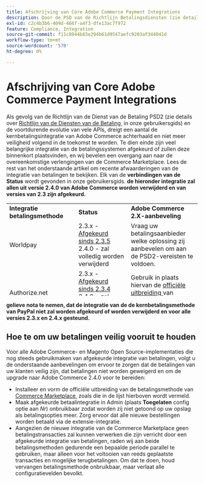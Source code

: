 ```yaml
---
title: Afschrijving van Core Adobe Commerce Payment Integrations
description: Door de PSD van de Richtlijn Betalingsdiensten (zie details over [Richtlijn Betalingsdiensten] (https://experienceleague.adobe.com/docs/commerce-admin/start/compliance/payments/compliance-payment-services-directive.html?lang=nl-NL) in onze gebruikershandleiding) en de voortdurende ontwikkeling van veel API's, dreigt een aantal Adobe Commerce Core Payment Integration achterhaald te raken en in de toekomst niet meer aan de beveiligingsvereisten te voldoen. Te dien einde zijn veel belangrijke integratie van de betalingssystemen afgekeurd of zullen deze binnenkort plaatsvinden, en wij bevelen een overgang aan naar de overeenkomstige verlengingen van de Commerce Marketplace. Lees de rest van het onderstaande artikel om recente afwaarderingen van de integratie van betalingen te bekijken. Alle koppelingen **Status** staan in de gebruikershandleiding. **De onderstaande integraties worden allemaal verwijderd uit Adobe Commerce versie 2.4.0 en zijn vervangen door versies van versie 2.3.**
exl-id: c2c4b3b6-409d-466f-a4f3-dfe13ac7f972
feature: Compliance, Integration
source-git-commit: f11c8944b83e294b61d9547aefc9203af344041d
workflow-type: tm+mt
source-wordcount: '570'
ht-degree: 0%

---
```


# Afschrijving van Core Adobe Commerce Payment Integrations

Als gevolg van de Richtlijn van de Dienst van de Betaling PSD2 (zie details over [&#x200B; Richtlijn van de Diensten van de Betaling &#x200B;](https://experienceleague.adobe.com/docs/commerce-admin/start/compliance/payments/compliance-payment-services-directive.html?lang=nl-NL) in onze gebruikersgids) en de voortdurende evolutie van vele APIs, dreigt een aantal de kernbetalingsintegratie van Adobe Commerce achterhaald en niet meer veiligheid volgend in de toekomst te worden. Te dien einde zijn veel belangrijke integratie van de betalingssystemen afgekeurd of zullen deze binnenkort plaatsvinden, en wij bevelen een overgang aan naar de overeenkomstige verlengingen van de Commerce Marketplace. Lees de rest van het onderstaande artikel om recente afwaarderingen van de integratie van betalingen te bekijken. Elk van de **verbindingen van de Status** wordt gevonden in onze gebruikersgids. **de hieronder integratie zal allen uit versie 2.4.0 van Adobe Commerce worden verwijderd en van versies van 2.3 zijn afgekeurd.**

<table style="height: 243px;" width="712">
<tbody>
<tr>
<td style="width: 225.455px;"><strong>Integratie betalingsmethode</strong></td>
<td style="width: 226.364px;"><strong>Status</strong></td>
<td style="width: 226.364px;"><strong>Adobe Commerce 2.X-aanbeveling</strong></td>
</tr>
<tr>
<td style="width: 225.455px;">Worldpay</td>
<td style="width: 226.364px;">2.3.x - <a href="https://experienceleague.adobe.com/docs/commerce-admin/config/sales/payment-methods/payment-methods.html?lang=nl-NL#recommended-solutions"> Afgekeurd sinds 2.3.5 </a><br> 2.4.0 - zal volledig worden verwijderd</td>
<td style="width: 226.364px;">Vraag uw betalingsaanbieder welke oplossing zij aanbevelen om aan de PSD2-vereisten te voldoen.</td>
</tr>
<tr>
<td style="width: 225.455px;">Authorize.net</td>
<td style="width: 226.364px;">2.3.x - <a href="https://experienceleague.adobe.com/docs/commerce-admin/config/sales/payment-methods/payment-methods.html?lang=nl-NL#recommended-solutions"> Afgekeurd sinds 2.3.4 </a><br> 2.4.0 - zal volledig worden verwijderd</td>
<td style="width: 226.364px;">Gebruik in plaats hiervan de <a href="https://marketplace.magento.com/authorizenet-magento-module-authorizenet.html"> officiële uitbreiding </a> van Commerce Marketplace.</td>
</tr>
<tr>
<td style="width: 225.455px;">Authorize.net (Direct Post)</td>
<td style="width: 226.364px;">2.3.x - <a href="https://experienceleague.adobe.com/docs/commerce-admin/config/sales/payment-methods/payment-methods.html?lang=nl-NL#recommended-solutions"> Afgekeurd sinds 2.3.1 </a><br> 2.4.0 - zal volledig worden verwijderd</td>
<td style="width: 226.364px;">Gebruik in plaats hiervan de <a href="https://marketplace.magento.com/authorizenet-magento-module-authorizenet.html"> officiële uitbreiding </a> van Commerce Marketplace.</td>
</tr>
<tr>
<td style="width: 225.455px;">CyberSource</td>
<td style="width: 226.364px;">2.3.x - <a href="https://experienceleague.adobe.com/docs/commerce-admin/config/sales/payment-methods/payment-methods.html?lang=nl-NL#recommended-solutions"> Afgekeurd sinds 2.3.3 </a><br> 2.4.0 - zal volledig worden verwijderd</td>
<td style="width: 226.364px;">Gebruik in plaats hiervan de <a href="https://marketplace.magento.com/cybersource-global-payment-management.html"> officiële uitbreiding </a> van Commerce Marketplace.</td>
</tr>
<tr>
<td style="width: 225.455px;">eWay</td>
<td style="width: 226.364px;">2.3.x - <a href="https://experienceleague.adobe.com/docs/commerce-admin/config/sales/payment-methods/payment-methods.html?lang=nl-NL#recommended-solutions"> Afgekeurd sinds 2.3.3 </a><br> 2.4.0 - zal volledig worden verwijderd</td>
<td style="width: 226.364px;">Vraag uw betalingsaanbieder welke oplossing zij aanbevelen om aan de PSD2-vereisten te voldoen.</td>
</tr>
</tbody>
</table>

**gelieve nota te nemen, dat de integratie van de de kernbetalingsmethode van PayPal niet zal worden afgekeurd of worden verwijderd en voor alle versies 2.3.x en 2.4.x gesteund.**

## Hoe te om uw betalingen veilig vooruit te houden

Voor alle Adobe Commerce- en Magento Open Source-implementaties die nog steeds gebruikmaken van afgekeurde integratie van betalingen, volgt u de onderstaande aanbevelingen om ervoor te zorgen dat de betalingen van uw klanten veilig zijn, dat betalingen niet worden geweigerd en om de upgrade naar Adobe Commerce 2.4.0 voor te bereiden:

* Installeer en vorm de officiële uitbreiding van de betalingsmethode van [&#x200B; Commerce Marketplace &#x200B;](https://marketplace.magento.com/extensions/payments-security/payment-integration.html?_ga=2.108129217.2105547619.1564067043-238341041.1564067043) zoals die in de lijst hierboven wordt vermeld.
* Maak afgekeurde betaalintegratie in Admin (plaats **Toegelaten** config optie aan *Nr*) onbruikbaar zodat worden zij niet getoond op uw opslag als betalingsopties meer. Zorg ervoor dat alle nieuwe bestellingen worden betaald via de extensie-integratie.
* Aangezien de nieuwe integratie van de Commerce Marketplace geen betalingstransacties zal kunnen verwerken die zijn verricht door een afgekeurde integratie van betalingen, raden wij aan beide betalingsmethoden gedurende een bepaalde periode parallel te gebruiken, maar alleen voor het voltooien van reeds geplaatste transacties en mogelijke terugbetalingen. Om dat te doen, houd vervangen betalingsmethode onbruikbaar, maar verlaat alle configuratievelden bevolkt.
